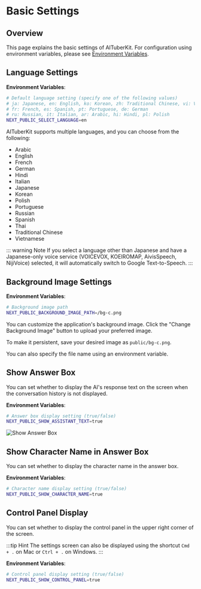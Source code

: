 # Basic Settings

## Overview

This page explains the basic settings of AITuberKit. For configuration using environment variables, please see [Environment Variables](/en/guide/environment-variables).

## Language Settings

**Environment Variables**:

```bash
# Default language setting (specify one of the following values)
# ja: Japanese, en: English, ko: Korean, zh: Traditional Chinese, vi: Vietnamese
# fr: French, es: Spanish, pt: Portuguese, de: German
# ru: Russian, it: Italian, ar: Arabic, hi: Hindi, pl: Polish
NEXT_PUBLIC_SELECT_LANGUAGE=en
```

AITuberKit supports multiple languages, and you can choose from the following:

- Arabic
- English
- French
- German
- Hindi
- Italian
- Japanese
- Korean
- Polish
- Portuguese
- Russian
- Spanish
- Thai
- Traditional Chinese
- Vietnamese

::: warning Note
If you select a language other than Japanese and have a Japanese-only voice service (VOICEVOX, KOEIROMAP, AivisSpeech, NijiVoice) selected, it will automatically switch to Google Text-to-Speech.
:::

## Background Image Settings

**Environment Variables**:

```bash
# Background image path
NEXT_PUBLIC_BACKGROUND_IMAGE_PATH=/bg-c.png
```

You can customize the application's background image. Click the "Change Background Image" button to upload your preferred image.

To make it persistent, save your desired image as `public/bg-c.png`.

You can also specify the file name using an environment variable.

## Show Answer Box

You can set whether to display the AI's response text on the screen when the conversation history is not displayed.

**Environment Variables**:

```bash
# Answer box display setting (true/false)
NEXT_PUBLIC_SHOW_ASSISTANT_TEXT=true
```

![Show Answer Box](/images/basic_3efh5.png)

## Show Character Name in Answer Box

You can set whether to display the character name in the answer box.

**Environment Variables**:

```bash
# Character name display setting (true/false)
NEXT_PUBLIC_SHOW_CHARACTER_NAME=true
```

## Control Panel Display

You can set whether to display the control panel in the upper right corner of the screen.

:::tip Hint
The settings screen can also be displayed using the shortcut `Cmd + .` on Mac or `Ctrl + .` on Windows.
:::

**Environment Variables**:

```bash
# Control panel display setting (true/false)
NEXT_PUBLIC_SHOW_CONTROL_PANEL=true
```
